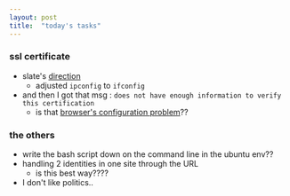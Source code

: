 ```yaml
---
layout: post
title:  "today's tasks"
---
```

### ssl certificate
- slate's [direction](https://shopify.github.io/slate/docs/create-a-self-signed-ssl-certificate)
    - adjusted `ipconfig` to `ifconfig`
- and then I got that msg : `does not have enough information to verify this certification`
    - is that [browser's configuration problem](https://serverfault.com/questions/177971/how-to-trust-my-own-self-signed-ssl-cert)??


### the others
- write the bash script down on the command line in the ubuntu env??
- handling 2 identities in one site through the URL
    - is this best way????
- I don't like politics..